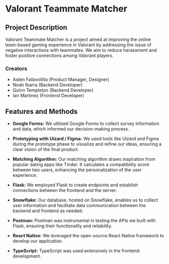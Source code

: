# Valorant Teammate Matcher

## Project Description

Valorant Teammate Matcher is a project aimed at improving the online team-based gaming experience in Valorant by addressing the issue of negative interactions with teammates. We aim to reduce harassment and foster positive connections among Valorant players.

### Creators

- Asten Fallavollita (Product Manager, Designer)
- Noah Ibarra (Backend Developer)
- Quinn Templeton (Backend Developer)
- Ian Martinez (Frontend Developer)

## Features and Methods

- **Google Forms:** We utilized Google Forms to collect survey information and data, which informed our decision-making process.

- **Prototyping with Uizard / Figma:** We used tools like Uizard and Figma during the prototype phase to visualize and refine our ideas, ensuring a clear vision of the final product.

- **Matching Algorithm:** Our matching algorithm draws inspiration from popular dating apps like Tinder. It calculates a compatibility score between two users, enhancing the personalization of the user experience.

- **Flask:** We employed Flask to create endpoints and establish connections between the frontend and the server.

- **Snowflake:** Our database, hosted on Snowflake, enables us to collect user information and facilitate data communication between the backend and frontend as needed.

- **Postman:** Postman was instrumental in testing the APIs we built with Flask, ensuring their functionality and reliability.

- **React Native:** We leveraged the open-source React Native framework to develop our application.

- **TypeScript:** TypeScript was used extensively in the frontend development.


